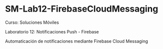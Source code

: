 # SM-Lab12-FirebaseCloudMessaging

Curso: Soluciones Móviles 


Laboratorio 12: Notificaciones Push - Firebase


Automaticación de notificaciones mediante Firebase Cloud Messaging
